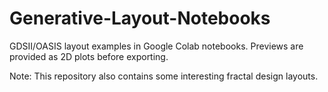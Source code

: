 # Generative-Layout-Notebooks
GDSII/OASIS layout examples in Google Colab notebooks. Previews are provided as 2D plots before exporting. 

Note: This repository also contains some interesting fractal design layouts.
